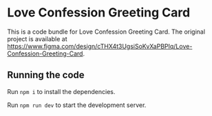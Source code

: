 
  # Love Confession Greeting Card

  This is a code bundle for Love Confession Greeting Card. The original project is available at https://www.figma.com/design/cTHX4t3UgsiSoKvXaPBPIq/Love-Confession-Greeting-Card.

  ## Running the code

  Run `npm i` to install the dependencies.

  Run `npm run dev` to start the development server.
  